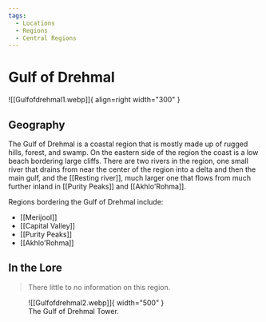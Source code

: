 ```yaml
---
tags:
  - Locations
  - Regions
  - Central Regions
---
```


# Gulf of Drehmal

![[Gulfofdrehmal1.webp]]{ align=right width="300" }

## Geography

The Gulf of Drehmal is a coastal region that is mostly made up of rugged hills, forest, and swamp. On the eastern side of the region the coast is a low beach bordering large cliffs. There are two rivers in the region, one small river that drains from near the center of the region into a delta and then the main gulf, and the [[Resting river]], much larger one that flows from much further inland in [[Purity Peaks]] and [[Akhlo'Rohma]].

Regions bordering the Gulf of Drehmal include:

- [[Merijool]]
- [[Capital Valley]]
- [[Purity Peaks]]
- [[Akhlo'Rohma]]

## In the Lore

> There little to no information on this region.

<figure markdown>
  ![[Gulfofdrehmal2.webp]]{ width="500" }
  <figcaption>The Gulf of Drehmal Tower.</figcaption>
</figure>
